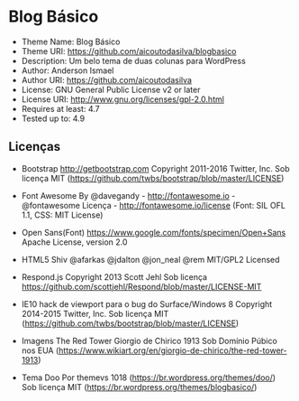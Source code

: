 # Blog Básico
- Theme Name: Blog Básico
- Theme URI: https://github.com/aicoutodasilva/blogbasico
- Description: Um belo tema de duas colunas para WordPress
- Author: Anderson Ismael
- Author URI: https://github.com/aicoutodasilva
- License: GNU General Public License v2 or later
- License URI: http://www.gnu.org/licenses/gpl-2.0.html
- Requires at least: 4.7
- Tested up to: 4.9

## Licenças
- Bootstrap
  http://getbootstrap.com
  Copyright 2011-2016 Twitter, Inc.
  Sob licença MIT (https://github.com/twbs/bootstrap/blob/master/LICENSE)

- Font Awesome
  By @davegandy - http://fontawesome.io - @fontawesome
  Licença - http://fontawesome.io/license (Font: SIL OFL 1.1, CSS: MIT License)

- Open Sans(Font)
  https://www.google.com/fonts/specimen/Open+Sans Apache License, version 2.0

- HTML5 Shiv
  @afarkas @jdalton @jon_neal @rem
  MIT/GPL2 Licensed

- Respond.js
  Copyright 2013 Scott Jehl
  Sob licença https://github.com/scottjehl/Respond/blob/master/LICENSE-MIT

- IE10 hack de viewport para o bug do Surface/Windows 8
  Copyright 2014-2015 Twitter, Inc.
  Sob licença MIT (https://github.com/twbs/bootstrap/blob/master/LICENSE)

- Imagens
  The Red Tower
  Giorgio de Chirico 1913
  Sob Domínio Púbico nos EUA (https://www.wikiart.org/en/giorgio-de-chirico/the-red-tower-1913)

- Tema Doo
  Por themevs 1018 (https://br.wordpress.org/themes/doo/)
  Sob licença MIT (https://br.wordpress.org/themes/blogbasico/)

